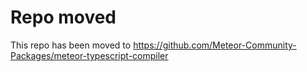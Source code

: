 # Repo moved
This repo has been moved to https://github.com/Meteor-Community-Packages/meteor-typescript-compiler

